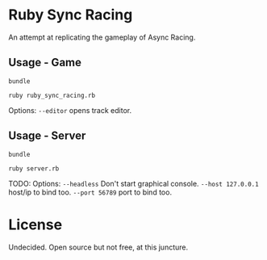 # Ruby Sync Racing
An attempt at replicating the gameplay of Async Racing.

## Usage - Game
`bundle`

`ruby ruby_sync_racing.rb`

Options: `--editor` opens track editor.

## Usage - Server
`bundle`

`ruby server.rb`

TODO: Options: `--headless` Don't start graphical console. `--host 127.0.0.1` host/ip to bind too. `--port 56789` port to bind too.

# License
Undecided. Open source but not free, at this juncture.
